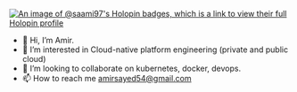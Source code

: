 [![An image of @saami97's Holopin badges, which is a link to view their full Holopin profile](https://holopin.me/saami97)](https://holopin.io/@saami97)
- 👋 Hi, I’m Amir.
- 👀 I’m interested in Cloud-native platform engineering (private and public cloud)
- 💞️ I’m looking to collaborate on kubernetes, docker, devops.
- 📫 How to reach me amirsayed54@gmail.com

<!---
saami97/saami97 is a ✨ special ✨ repository because its `README.md` (this file) appears on your GitHub profile.
You can click the Preview link to take a look at your changes.
--->

